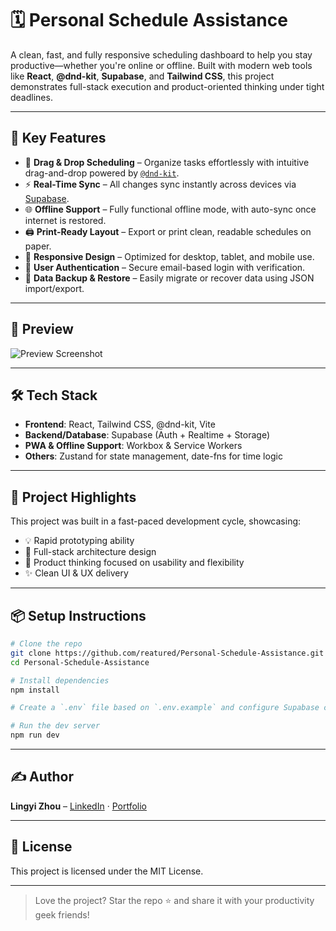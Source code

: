 # 🗓️ Personal Schedule Assistance

A clean, fast, and fully responsive scheduling dashboard to help you stay productive—whether you're online or offline. Built with modern web tools like **React**, **@dnd-kit**, **Supabase**, and **Tailwind CSS**, this project demonstrates full-stack execution and product-oriented thinking under tight deadlines.

---

## 🔑 Key Features

- 🧲 **Drag & Drop Scheduling** – Organize tasks effortlessly with intuitive drag-and-drop powered by [`@dnd-kit`](https://dndkit.com).
- ⚡ **Real-Time Sync** – All changes sync instantly across devices via [Supabase](https://supabase.com/).
- 🌐 **Offline Support** – Fully functional offline mode, with auto-sync once internet is restored.
- 🖨️ **Print-Ready Layout** – Export or print clean, readable schedules on paper.
- 📱 **Responsive Design** – Optimized for desktop, tablet, and mobile use.
- 🔐 **User Authentication** – Secure email-based login with verification.
- 💾 **Data Backup & Restore** – Easily migrate or recover data using JSON import/export.

---

## 📸 Preview

![Preview Screenshot](./public/preview.png) <!-- Replace this with an actual screenshot path if available -->

---

## 🛠️ Tech Stack

- **Frontend**: React, Tailwind CSS, @dnd-kit, Vite
- **Backend/Database**: Supabase (Auth + Realtime + Storage)
- **PWA & Offline Support**: Workbox & Service Workers
- **Others**: Zustand for state management, date-fns for time logic

---

## 🧠 Project Highlights

This project was built in a fast-paced development cycle, showcasing:

- 💡 Rapid prototyping ability
- 🧩 Full-stack architecture design
- 🎯 Product thinking focused on usability and flexibility
- ✨ Clean UI & UX delivery

---

## 📦 Setup Instructions

```bash
# Clone the repo
git clone https://github.com/reatured/Personal-Schedule-Assistance.git
cd Personal-Schedule-Assistance

# Install dependencies
npm install

# Create a `.env` file based on `.env.example` and configure Supabase credentials

# Run the dev server
npm run dev
```

---

## ✍️ Author

**Lingyi Zhou** – [LinkedIn](https://www.linkedin.com/in/lingyizhou) · [Portfolio](https://lingyizhou.com)

---

## 📝 License

This project is licensed under the MIT License.

---

> Love the project? Star the repo ⭐ and share it with your productivity geek friends!
